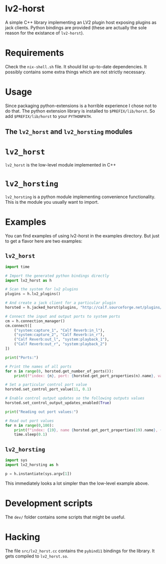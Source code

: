 # lv2-horst

A simple C++ library implementing an LV2 plugin host exposing plugins as jack clients. Python bindings are provided (these are actually the sole reason for the existance of `lv2-horst`).

# Requirements

Check the `nix-shell.sh` file. It should list up-to-date dependencies. It possibly contains some extra things which are not strictly necessary.

# Usage

Since packaging python-extensions is a horrible experience I chose not to do that. The python extension library is installed to `$PREFIX/lib/horst`. So add `$PREFIX/lib/horst` to your `PYTHONPATH`.

## The `lv2_horst` and `lv2_horsting` modules

# `lv2_horst`

`lv2_horst` is the low-level module implemented in C++

# `lv2_horsting`

`lv2_horsting` is a python module implementing convenience functionality. This is the module you usually want to import.

# Examples

You can find examples of using lv2-horst in the examples directory. But just to get a flavor here are two examples:

## `lv2_horst`

```python
import time

# Import the generated python bindings directly
import lv2_horst as h

# Scan the system for lv2 plugins
plugins = h.lv2_plugins()

# And create a jack client for a particular plugin
horsted = h.jacked_horst(plugins, "http://calf.sourceforge.net/plugins/Reverb")

# Connect the input and output ports to system ports
cm = h.connection_manager()
cm.connect([
    ("system:capture_1", "Calf Reverb:in_l"),
    ("system:capture_2", "Calf Reverb:in_r"),
    ("Calf Reverb:out_l", "system:playback_1"),
    ("Calf Reverb:out_r", "system:playback_2")
])

print("Ports:")

# Print the names of all ports
for n in range(0, horsted.get_number_of_ports()):
    print(f"index: {n}, port: {horsted.get_port_properties(n).name}, value: {horsted.get_control_port_value(n)}")

# Set a particular control port value
horsted.set_control_port_value(11, 0.1)

# Enable control output updates so the following outputs values
horsted.set_control_output_updates_enabled(True)

print("Reading out port values:")

# Read out port values
for n in range(0,100):
    print(f"index: {19}, name {horsted.get_port_properties(19).name}, {horsted.get_control_port_value(19)}, index: {20}, name {horsted.get_port_properties(20).name},  {horsted.get_control_port_value(20)}")
    time.sleep(0.1)
```

## `lv2_horsting`

```python
import sys
import lv2_horsting as h

p = h.instantiate(sys.argv[1])
```

This immediately looks a lot simpler than the low-level example above.

# Development scripts

The `dev/` folder contains some scripts that might be useful.

# Hacking

The file `src/lv2_horst.cc` contains the `pybind11` bindings for the library. It gets compiled to `lv2_horst.so`.
